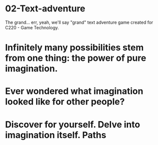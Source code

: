 # 02-Text-adventure
The grand... err, yeah, we'll say "grand" text adventure game created for C220 - Game Technology.

# Infinitely many possibilities stem from one thing: the power of pure imagination.

# Ever wondered what imagination looked like for other people?

# Discover for yourself. Delve into imagination itself. Paths
